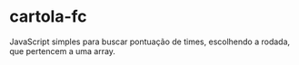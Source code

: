 # cartola-fc
JavaScript simples para buscar pontuação de times, escolhendo a rodada, que pertencem a uma array.
